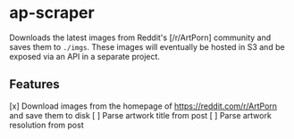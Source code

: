 # ap-scraper

Downloads the latest images from Reddit's [/r/ArtPorn] community and saves them to `./imgs`. These images will eventually be hosted in S3 and be exposed via an API in a separate project.

## Features

[x] Download images from the homepage of https://reddit.com/r/ArtPorn and save them to disk
[ ] Parse artwork title from post
[ ] Parse artwork resolution from post 
